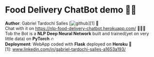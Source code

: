 # Food Delivery ChatBot demo :robot::thought_balloon: 
**Author**: Gabriel Tardochi Salles [![github](https://img.flaticon.com/icons/png/512/174/174857.png?size=40x35f&pad=10,10,10,10&ext=png&bg=FFFFFFFF)][1] :wave:  
Chat with it on https://nlp-food-delivery-chatbot.herokuapp.com/ :wave::robot::thought_balloon:  
Tob the Bot is a **NLP Deep Neural Network** built and trained(yet on very little data) on **PyTorch** :fire:  
**Deployment**: WebApp coded with **Flask** deployed on **Heroku** :rocket:  
[1]: www.linkedin.com/in/gabriel-tardochi-salles-a1653a193/
